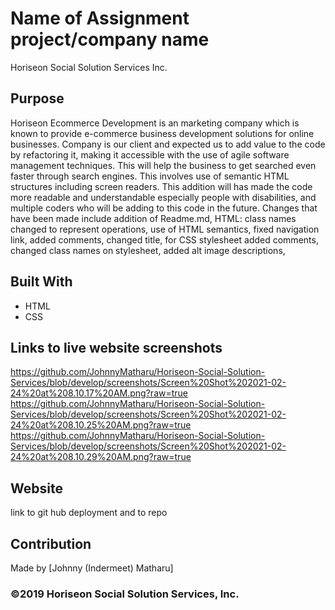 # Name of Assignment project/company name
Horiseon Social Solution Services Inc. 

## Purpose
Horiseon Ecommerce Development is an marketing company which is known to provide e-commerce business development solutions for online businesses. Company is our client and expected us to add value to the code by refactoring it, making it accessible with the use of agile software management techniques. This will help the business to get searched even faster through search engines. This involves use of semantic HTML structures including screen readers. This addition will has made the code more readable and understandable especially people with disabilities, and multiple coders who will be adding to this code in the future. Changes that have been made include addition of Readme.md, HTML: class names changed to represent operations, use of HTML semantics, fixed navigation link, added comments, changed title, for CSS stylesheet added comments, changed class names on stylesheet, added alt image descriptions, 

## Built With
* HTML
* CSS

## Links to live website screenshots
https://github.com/JohnnyMatharu/Horiseon-Social-Solution-Services/blob/develop/screenshots/Screen%20Shot%202021-02-24%20at%208.10.17%20AM.png?raw=true
https://github.com/JohnnyMatharu/Horiseon-Social-Solution-Services/blob/develop/screenshots/Screen%20Shot%202021-02-24%20at%208.10.25%20AM.png?raw=true
https://github.com/JohnnyMatharu/Horiseon-Social-Solution-Services/blob/develop/screenshots/Screen%20Shot%202021-02-24%20at%208.10.29%20AM.png?raw=true


## Website
link to git hub deployment and to repo

## Contribution
Made by [Johnny (Indermeet) Matharu]

### ©️2019 Horiseon Social Solution Services, Inc.

